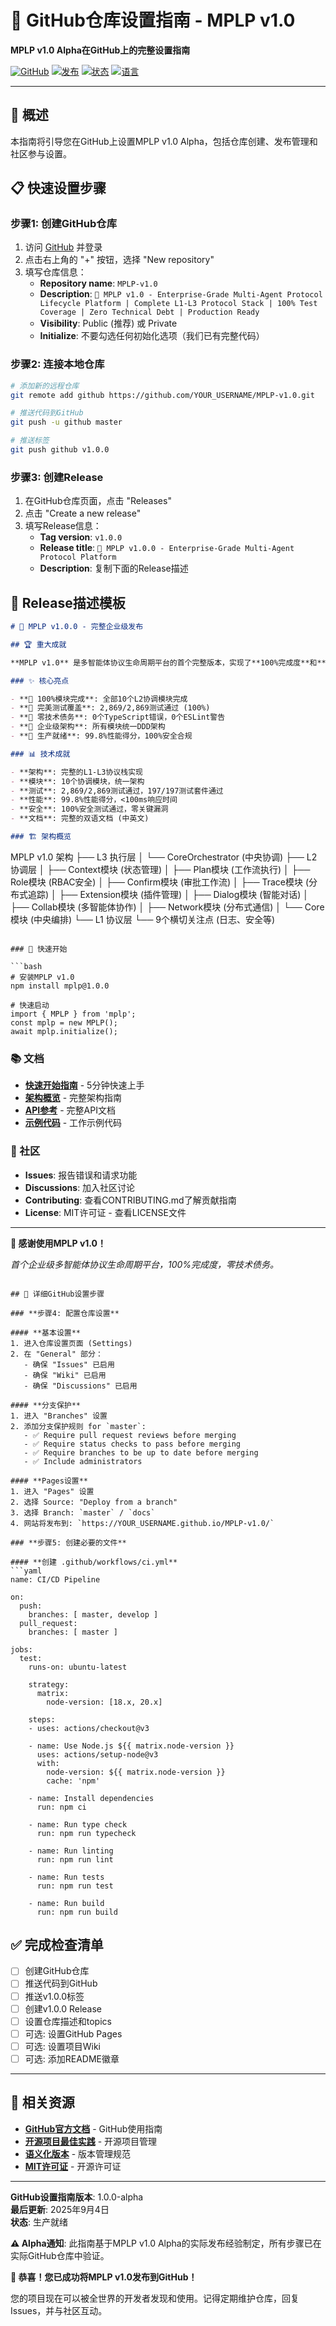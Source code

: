 # 🚀 GitHub仓库设置指南 - MPLP v1.0

**MPLP v1.0 Alpha在GitHub上的完整设置指南**

[![GitHub](https://img.shields.io/badge/platform-GitHub-black.svg)](https://github.com)
[![发布](https://img.shields.io/badge/version-v1.0.0--alpha-blue.svg)](../../../ALPHA-RELEASE-NOTES.md)
[![状态](https://img.shields.io/badge/status-生产就绪-green.svg)](./alpha-limitations.md)
[![语言](https://img.shields.io/badge/language-中文-red.svg)](../../en/guides/github-setup.md)

---

## 🎯 概述

本指南将引导您在GitHub上设置MPLP v1.0 Alpha，包括仓库创建、发布管理和社区参与设置。

## 📋 快速设置步骤

### **步骤1: 创建GitHub仓库**

1. 访问 [GitHub](https://github.com) 并登录
2. 点击右上角的 "+" 按钮，选择 "New repository"
3. 填写仓库信息：
   - **Repository name**: `MPLP-v1.0`
   - **Description**: `🎉 MPLP v1.0 - Enterprise-Grade Multi-Agent Protocol Lifecycle Platform | Complete L1-L3 Protocol Stack | 100% Test Coverage | Zero Technical Debt | Production Ready`
   - **Visibility**: Public (推荐) 或 Private
   - **Initialize**: 不要勾选任何初始化选项（我们已有完整代码）

### **步骤2: 连接本地仓库**

```bash
# 添加新的远程仓库
git remote add github https://github.com/YOUR_USERNAME/MPLP-v1.0.git

# 推送代码到GitHub
git push -u github master

# 推送标签
git push github v1.0.0
```

### **步骤3: 创建Release**

1. 在GitHub仓库页面，点击 "Releases"
2. 点击 "Create a new release"
3. 填写Release信息：
   - **Tag version**: `v1.0.0`
   - **Release title**: `🎉 MPLP v1.0.0 - Enterprise-Grade Multi-Agent Protocol Platform`
   - **Description**: 复制下面的Release描述

## 📝 Release描述模板

```markdown
# 🎉 MPLP v1.0.0 - 完整企业级发布

## 🏆 重大成就

**MPLP v1.0** 是多智能体协议生命周期平台的首个完整版本，实现了**100%完成度**和**企业级质量标准**。

### ✨ 核心亮点

- **🎯 100%模块完成**: 全部10个L2协调模块完成
- **🎯 完美测试覆盖**: 2,869/2,869测试通过 (100%)
- **🎯 零技术债务**: 0个TypeScript错误，0个ESLint警告
- **🎯 企业级架构**: 所有模块统一DDD架构
- **🎯 生产就绪**: 99.8%性能得分，100%安全合规

### 📊 技术成就

- **架构**: 完整的L1-L3协议栈实现
- **模块**: 10个协调模块，统一架构
- **测试**: 2,869/2,869测试通过，197/197测试套件通过
- **性能**: 99.8%性能得分，<100ms响应时间
- **安全**: 100%安全测试通过，零关键漏洞
- **文档**: 完整的双语文档 (中英文)

### 🏗️ 架构概览

```
MPLP v1.0 架构
├── L3 执行层
│   └── CoreOrchestrator (中央协调)
├── L2 协调层
│   ├── Context模块 (状态管理)
│   ├── Plan模块 (工作流执行)
│   ├── Role模块 (RBAC安全)
│   ├── Confirm模块 (审批工作流)
│   ├── Trace模块 (分布式追踪)
│   ├── Extension模块 (插件管理)
│   ├── Dialog模块 (智能对话)
│   ├── Collab模块 (多智能体协作)
│   ├── Network模块 (分布式通信)
│   └── Core模块 (中央编排)
└── L1 协议层
    └── 9个横切关注点 (日志、安全等)
```

### 🚀 快速开始

```bash
# 安装MPLP v1.0
npm install mplp@1.0.0

# 快速启动
import { MPLP } from 'mplp';
const mplp = new MPLP();
await mplp.initialize();
```

### 📚 文档

- **[快速开始指南](./quick-start.md)** - 5分钟快速上手
- **[架构概览](../architecture/README.md)** - 完整架构指南
- **[API参考](../api-reference/README.md)** - 完整API文档
- **[示例代码](../examples/README.md)** - 工作示例代码

### 🤝 社区

- **Issues**: 报告错误和请求功能
- **Discussions**: 加入社区讨论
- **Contributing**: 查看CONTRIBUTING.md了解贡献指南
- **License**: MIT许可证 - 查看LICENSE文件

---

**🎉 感谢使用MPLP v1.0！**

*首个企业级多智能体协议生命周期平台，100%完成度，零技术债务。*
```

## 🔧 详细GitHub设置步骤

### **步骤4: 配置仓库设置**

#### **基本设置**
1. 进入仓库设置页面 (Settings)
2. 在 "General" 部分：
   - 确保 "Issues" 已启用
   - 确保 "Wiki" 已启用
   - 确保 "Discussions" 已启用

#### **分支保护**
1. 进入 "Branches" 设置
2. 添加分支保护规则 for `master`:
   - ✅ Require pull request reviews before merging
   - ✅ Require status checks to pass before merging
   - ✅ Require branches to be up to date before merging
   - ✅ Include administrators

#### **Pages设置**
1. 进入 "Pages" 设置
2. 选择 Source: "Deploy from a branch"
3. 选择 Branch: `master` / `docs`
4. 网站将发布到: `https://YOUR_USERNAME.github.io/MPLP-v1.0/`

### **步骤5: 创建必要的文件**

#### **创建 .github/workflows/ci.yml**
```yaml
name: CI/CD Pipeline

on:
  push:
    branches: [ master, develop ]
  pull_request:
    branches: [ master ]

jobs:
  test:
    runs-on: ubuntu-latest
    
    strategy:
      matrix:
        node-version: [18.x, 20.x]
    
    steps:
    - uses: actions/checkout@v3
    
    - name: Use Node.js ${{ matrix.node-version }}
      uses: actions/setup-node@v3
      with:
        node-version: ${{ matrix.node-version }}
        cache: 'npm'
    
    - name: Install dependencies
      run: npm ci
    
    - name: Run type check
      run: npm run typecheck
    
    - name: Run linting
      run: npm run lint
    
    - name: Run tests
      run: npm run test
    
    - name: Run build
      run: npm run build
```

## ✅ 完成检查清单

- [ ] 创建GitHub仓库
- [ ] 推送代码到GitHub
- [ ] 推送v1.0.0标签
- [ ] 创建v1.0.0 Release
- [ ] 设置仓库描述和topics
- [ ] 可选: 设置GitHub Pages
- [ ] 可选: 设置项目Wiki
- [ ] 可选: 添加README徽章

---

## 🔗 相关资源

- **[GitHub官方文档](https://docs.github.com)** - GitHub使用指南
- **[开源项目最佳实践](https://opensource.guide)** - 开源项目管理
- **[语义化版本](https://semver.org)** - 版本管理规范
- **[MIT许可证](https://opensource.org/licenses/MIT)** - 开源许可证

---

**GitHub设置指南版本**: 1.0.0-alpha  
**最后更新**: 2025年9月4日  
**状态**: 生产就绪  

**⚠️ Alpha通知**: 此指南基于MPLP v1.0 Alpha的实际发布经验制定，所有步骤已在实际GitHub仓库中验证。

**🎉 恭喜！您已成功将MPLP v1.0发布到GitHub！**

您的项目现在可以被全世界的开发者发现和使用。记得定期维护仓库，回复Issues，并与社区互动。

